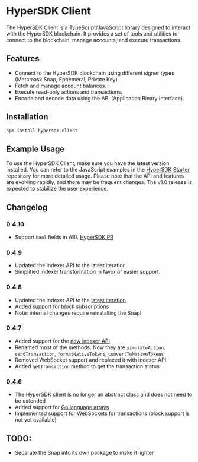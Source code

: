 # HyperSDK Client

The HyperSDK Client is a TypeScript/JavaScript library designed to interact with the HyperSDK blockchain. It provides a set of tools and utilities to connect to the blockchain, manage accounts, and execute transactions.

## Features

- Connect to the HyperSDK blockchain using different signer types (Metamask Snap, Ephemeral, Private Key).
- Fetch and manage account balances.
- Execute read-only actions and transactions.
- Encode and decode data using the ABI (Application Binary Interface).

## Installation

```bash
npm install hypersdk-client
```

## Example Usage

To use the HyperSDK Client, make sure you have the latest version installed. You can refer to the JavaScript examples in the [HyperSDK Starter](https://github.com/ava-labs/hypersdk-starter) repository for more detailed usage. Please note that the API and features are evolving rapidly, and there may be frequent changes. The v1.0 release is expected to stabilize the user experience.

## Changelog

### 0.4.10
- Support `bool` fields in ABI. [HyperSDK PR](https://github.com/ava-labs/hypersdk/pull/1648)

### 0.4.9
- Updated the indexer API to the latest iteration.
- Simplified indexer transformation in favor of easier support.

### 0.4.8
- Updated the indexer API to the [latest iteration](https://github.com/ava-labs/hypersdk/pull/1606)
- Added support for block subscriptions
- Note: internal changes require reinstalling the Snap!

### 0.4.7
- Added support for the [new indexer API](https://github.com/ava-labs/hypersdk/pull/1597)
- Renamed most of the methods. Now they are `simulateAction`, `sendTransaction`, `formatNativeTokens`, `convertToNativeTokens`
- Removed WebSocket support and replaced it with indexer API
- Added `getTransaction` method to get the transaction status

### 0.4.6
- The HyperSDK client is no longer an abstract class and does not need to be extended
- Added support for [Go language arrays](https://github.com/ava-labs/hypersdk/pull/1587)
- Implemented support for WebSockets for transactions (block support is not yet available)

## TODO:
- Separate the Snap into its own package to make it lighter
